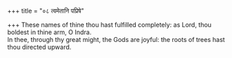 +++
title = "०८ त्वमेतानि पप्रिषे"

+++
These names of thine thou hast fulfilled completely: as Lord, thou boldest in thine arm, O Indra.  
     In thee, through thy great might, the Gods are joyful: the roots of trees hast thou directed upward.